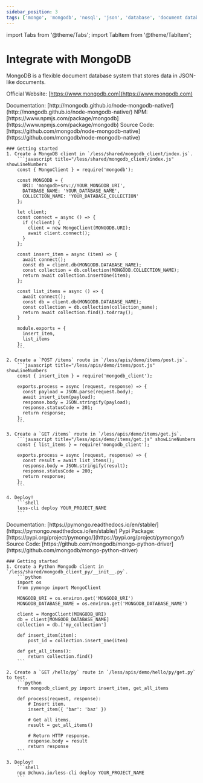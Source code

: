 ```yaml
---
sidebar_position: 3
tags: ['mongo', 'mongodb', 'nosql', 'json', 'database', 'document database']
---
```


import Tabs from '@theme/Tabs';
import TabItem from '@theme/TabItem';

# Integrate with MongoDB

<Icon icon="logos:mongodb-icon" height="100" />

MongoDB is a flexible document database system that stores data in JSON-like documents.

Official Website: [https://www.mongodb.com](https://www.mongodb.com)

<Tabs groupId="programming-language" queryString="programming-language">
  
  <TabItem value="nodejs" label="Node.js">
    Documentation: [http://mongodb.github.io/node-mongodb-native/](http://mongodb.github.io/node-mongodb-native/)  
    NPM: [https://www.npmjs.com/package/mongodb](https://www.npmjs.com/package/mongodb)  
    Source Code: [https://github.com/mongodb/node-mongodb-native](https://github.com/mongodb/node-mongodb-native)  

    ### Getting started
    1. Create a MongoDB client in `/less/shared/mongodb_client/index.js`.
        ```javascript title="/less/shared/mongodb_client/index.js" showLineNumbers
        const { MongoClient } = require('mongodb');

        const MONGODB = {
          URI: 'mongodb+srv://YOUR_MONGODB_URI',
          DATABASE_NAME: 'YOUR_DATABASE_NAME',
          COLLECTION_NAME: 'YOUR_DATABASE_COLLECTION'
        };
        
        let client;
        const connect = async () => {
          if (!client) {
            client = new MongoClient(MONGODB.URI);
            await client.connect();
          }
        };

        const insert_item = async (item) => {
          await connect();
          const db = client.db(MONGODB.DATABASE_NAME);
          const collection = db.collection(MONGODB.COLLECTION_NAME);
          return await collection.insertOne(item);
        };

        const list_items = async () => {
          await connect();
          const db = client.db(MONGODB.DATABASE_NAME);
          const collection = db.collection(collection_name);
          return await collection.find().toArray();
        }

        module.exports = {
          insert_item,
          list_items
        };
        ```

    2. Create a `POST /items` route in `/less/apis/demo/items/post.js`.
        ```javascript title="/less/apis/demo/items/post.js" showLineNumbers
        const { insert_item } = require('mongodb_client');

        exports.process = async (request, response) => {
          const payload = JSON.parse(request.body);
          await insert_item(payload);
          response.body = JSON.stringify(payload);
          response.statusCode = 201;
          return response;
        };
        ```

    3. Create a `GET /items` route in `/less/apis/demo/items/get.js`.
        ```javascript title="/less/apis/demo/items/get.js" showLineNumbers
        const { list_items } = require('mongodb_client');

        exports.process = async (request, response) => {
          const result = await list_items();
          response.body = JSON.stringify(result);
          response.statusCode = 200;
          return response;
        };
        ```

    4. Deploy!
        ```shell
        less-cli deploy YOUR_PROJECT_NAME
        ```
  </TabItem>

  <TabItem value="py" label="Python">
    Documentation: [https://pymongo.readthedocs.io/en/stable/](https://pymongo.readthedocs.io/en/stable/)  
    Pypi Package: [https://pypi.org/project/pymongo/](https://pypi.org/project/pymongo/)  
    Source Code: [https://github.com/mongodb/mongo-python-driver](https://github.com/mongodb/mongo-python-driver)  

    ### Getting started
    1. Create a Python Mongodb client in `/less/shared/mongodb_client_py/__init__.py`.
        ```python
        import os
        from pymongo import MongoClient

        MONGODB_URI = os.environ.get('MONGODB_URI')
        MONGODB_DATABASE_NAME = os.environ.get('MONGODB_DATABASE_NAME')

        client = MongoClient(MONGODB_URI)
        db = client[MONGODB_DATABASE_NAME]
        collection = db.['my_collection']

        def insert_item(item):
            post_id = collection.insert_one(item)

        def get_all_items():
            return collection.find()
        ```

    2. Create a `GET /hello/py` route in `/less/apis/demo/hello/py/get.py` to test.
        ```python
        from mongodb_client_py import insert_item, get_all_items

        def process(request, response):
            # Insert item.
            insert_item({ 'bar': 'baz' })

            # Get all items.
            result = get_all_items()
            
            # Return HTTP response.
            response.body = result
            return response
        ```

    3. Deploy!
        ```shell
        npx @chuva.io/less-cli deploy YOUR_PROJECT_NAME
        ```
  </TabItem>
  
</Tabs>
